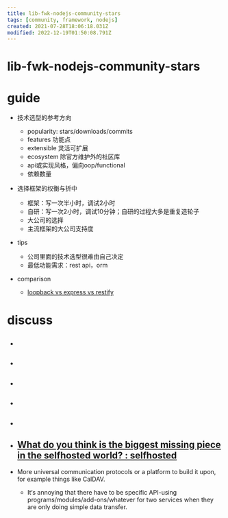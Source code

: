 ```yaml
---
title: lib-fwk-nodejs-community-stars
tags: [community, framework, nodejs]
created: 2021-07-28T18:06:18.031Z
modified: 2022-12-19T01:50:08.791Z
---
```


# lib-fwk-nodejs-community-stars

# guide

- 技术选型的参考方向
  - popularity: stars/downloads/commits
  - features 功能点
  - extensible 灵活可扩展
  - ecosystem 除官方维护外的社区库
  - api或实现风格，偏向oop/functional
  - 依赖数量

- 选择框架的权衡与折中
  - 框架：写一次半小时，调试2小时
  - 自研：写一次2小时，调试10分钟；自研的过程大多是重复造轮子
  - 大公司的选择
  - 主流框架的大公司支持度

- tips
  - 公司里面的技术选型很难由自己决定
  - 最低功能需求：rest api，orm

- comparison
  - [loopback vs express vs restify](https://loopback.io/lb3/resources)
# discuss
- ## 

- ## 

- ## 

- ## 

- ## 

- ## [What do you think is the biggest missing piece in the selfhosted world? : selfhosted](https://www.reddit.com/r/selfhosted/comments/15dsvix/what_do_you_think_is_the_biggest_missing_piece_in/)
- More universal communication protocols or a platform to build it upon, for example things like CalDAV.
  - It‘s annoying that there have to be specific API-using programs/modules/add-ons/whatever for two services when they are only doing simple data transfer.
